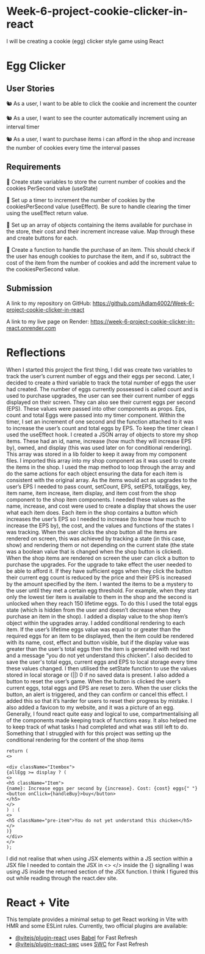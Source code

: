 # Week-6-project-cookie-clicker-in-react

I will be creating a cookie (egg) clicker style game using React

# Egg Clicker

## User Stories

🐿️ As a user, I want to be able to click the cookie and increment the counter

🐿️ As a user, I want to see the counter automatically increment using an interval timer

🐿️ As a user, I want to purchase items i can afford in the shop and increase the number of cookies every time the interval passes

## Requirements

🎯 Create state variables to store the current number of cookies and the cookies PerSecond value (useState)

🎯 Set up a timer to increment the number of cookies by the cookiesPerSecond value (useEffect). Be sure to handle clearing the timer using the useEffect return value.

🎯 Set up an array of objects containing the items available for purchase in the store, their cost and their increment increase value. Map through these and create buttons for each.

🎯 Create a function to handle the purchase of an item. This should check if the user has enough cookies to purchase the item, and if so, subtract the cost of the item from the number of cookies and add the increment value to the cookiesPerSecond value.

## Submission

A link to my repository on GitHub: https://github.com/Adlam4002/Week-6-project-cookie-clicker-in-react

A link to my live page on Render: https://week-6-project-cookie-clicker-in-react.onrender.com

# Reflections

When I started this project the first thing, I did was create two variables to track the user’s current number of eggs and their eggs per second. Later, I decided to create a third variable to track the total number of eggs the user had created. The number of eggs currently possessed is called count and is used to purchase upgrades, the user can see their current number of eggs displayed on their screen. They can also see their current eggs per second (EPS). These values were passed into other components as props. Eps, count and total Eggs were passed into my timer component. Within the timer, I set an increment of one second and the function attached to it was to increase the user’s count and total eggs by EPS. To keep the timer clean I used the useEffect hook.
I created a JSON array of objects to store my shop items. These had an id, name, increase (how much they will increase EPS by), owned, and display (this was used later on for conditional rendering). This array was stored in a lib folder to keep it away from my component files. I imported this array into my shop component as it was used to create the items in the shop. I used the map method to loop through the array and do the same actions for each object ensuring the data for each item is consistent with the original array. As the items would act as upgrades to the user’s EPS I needed to pass count, setCount, EPS, setEPS, totalEggs, key, item name, item increase, item display, and item cost from the shop component to the shop item components. I needed these values as the name, increase, and cost were used to create a display that shows the user what each item does. Each item in the shop contains a button which increases the user’s EPS so I needed to increase (to know how much to increase the EPS by), the cost, and the values and functions of the states I was tracking. When the user clicks the shop button all the items are rendered on screen, this was achieved by tracking a state (in this case, show) and rendering them or not depending on the current state (the state was a boolean value that is changed when the shop button is clicked). When the shop items are rendered on screen the user can click a button to purchase the upgrades. For the upgrade to take effect the user needed to be able to afford it. If they have sufficient eggs when they click the button their current egg count is reduced by the price and their EPS is increased by the amount specified by the item. I wanted the items to be a mystery to the user until they met a certain egg threshold. For example, when they start only the lowest tier item is available to them in the shop and the second is unlocked when they reach 150 lifetime eggs. To do this I used the total eggs state (which is hidden from the user and doesn’t decrease when they purchase an item in the shop). I added a display value to the shop item’s object within the upgrades array. I added conditional rendering to each item. If the user’s lifetime eggs value was equal to or greater than the required eggs for an item to be displayed, then the item could be rendered with its name, cost, effect and button visible, but if the display value was greater than the user’s total eggs then the item is generated with red text and a message “you do not yet understand this chicken”.
I also decided to save the user's total eggs, current eggs and EPS to local storage every time these values changed. I then utilised the setState function to use the values stored in local storage or (||) 0 if no saved data is present. I also added a button to reset the user’s game. When the button is clicked the user’s current eggs, total eggs and EPS are reset to zero. When the user clicks the button, an alert is triggered, and they can confirm or cancel this effect. I added this so that it’s harder for users to reset their progress by mistake. I also added a favicon to my website, and it was a picture of an egg.
Generally, I found react quite easy and logical to use, compartmentalising all of the components made keeping track of functions easy. It also helped me to keep track of what tasks I had completed and what was still left to do.
Something that I struggled with for this project was setting up the conditional rendering for the content of the shop items

```
return (
<>

<div className="Itembox">
{allEgg >= display ? (
<>
<h5 className="Item">
{name}: Increase eggs per second by {increase}. Cost: {cost} eggs{" "}
<button onClick={handleBuy}>buy</button>
</h5>
</>
) : (
<>
<h5 className="pre-item">You do not yet understand this chicken</h5>
</>
)}
</div>
</>
);
```

I did not realise that when using JSX elements within a JS section within a JSX file I needed to contain the JSX in <> </> inside the {} signalling I was using JS inside the returned section of the JSX function. I think I figured this out while reading through the react.dev site.

# React + Vite

This template provides a minimal setup to get React working in Vite with HMR and some ESLint rules.
Currently, two official plugins are available:

- [@vitejs/plugin-react](https://github.com/vitejs/vite-plugin-react/blob/main/packages/plugin-react/README.md) uses [Babel](https://babeljs.io/) for Fast Refresh
- [@vitejs/plugin-react-swc](https://github.com/vitejs/vite-plugin-react-swc) uses [SWC](https://swc.rs/) for Fast Refresh
